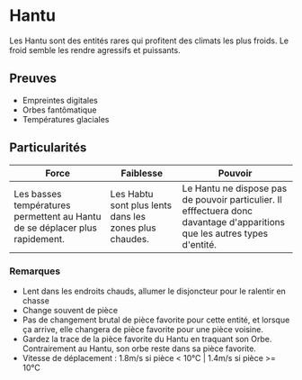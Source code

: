 # Hantu

Les Hantu sont des entités rares qui profitent des climats les plus froids. Le froid semble les rendre agressifs et puissants.

## Preuves

- Empreintes digitales
- Orbes fantômatique
- Températures glaciales

## Particularités

| Force | Faiblesse | Pouvoir |
| -------------- | --------------------- | --------------------- |
| Les basses températures permettent au Hantu de se déplacer plus rapidement. | Les Habtu sont plus lents dans les zones plus chaudes. | Le Hantu ne dispose pas de pouvoir particulier. Il efffectuera donc davantage d'apparitions que les autres types d'entité. |

### Remarques

- Lent dans les endroits chauds, allumer le disjoncteur pour le ralentir en chasse
- Change souvent de pièce
- Pas de changement brutal de pièce favorite pour cette entité, et lorsque ça arrive, elle changera de pièce favorite pour une pièce voisine.
- Gardez la trace de la pièce favorite du Hantu en traquant son Orbe. Contrairement au Hantu, son orbe reste dans sa pièce favorite.
- Vitesse de déplacement : 1.8m/s si pièce < 10°C | 1.4m/s si pièce >= 10°C
